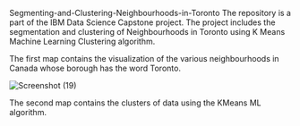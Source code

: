 Segmenting-and-Clustering-Neighbourhoods-in-Toronto
The repository is a part of the IBM Data Science Capstone project. The project includes the segmentation and clustering of Neighbourhoods in Toronto using K Means Machine Learning Clustering algorithm.

The first map contains the visualization of the various neighbourhoods in Canada whose borough has the word Toronto.


![Screenshot (19)](https://user-images.githubusercontent.com/72571323/99906950-f6925580-2cff-11eb-90ea-bcf5bba57e7f.png)



The second map contains the clusters of data using the KMeans ML algorithm.



